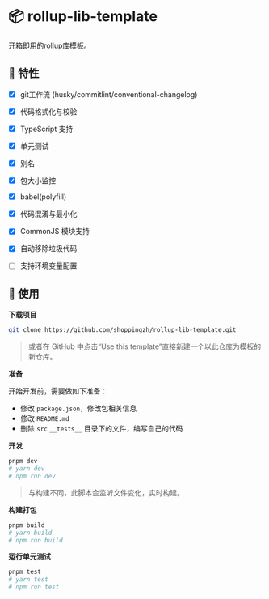 # 📦 rollup-lib-template

开箱即用的rollup库模板。

## 🚀 特性

- [x] git工作流 (husky/commitlint/conventional-changelog)
- [x] 代码格式化与校验
- [x] TypeScript 支持
- [x] 单元测试
- [x] 别名
- [x] 包大小监控
- [x] babel(polyfill)
- [x] 代码混淆与最小化
- [x] CommonJS 模块支持
- [x] 自动移除垃圾代码
- [ ] 支持环境变量配置


## 🔨 使用

**下载项目**

```bash
git clone https://github.com/shoppingzh/rollup-lib-template.git
```

> 或者在 GitHub 中点击“Use this template”直接新建一个以此仓库为模板的新仓库。

**准备**

开始开发前，需要做如下准备：

- 修改 `package.json`，修改包相关信息
- 修改 `README.md`
- 删除 `src` `__tests__` 目录下的文件，编写自己的代码

**开发**

```bash
pnpm dev
# yarn dev
# npm run dev
```

> 与构建不同，此脚本会监听文件变化，实时构建。

**构建打包**

```bash
pnpm build
# yarn build
# npm run build
```

**运行单元测试**

```bash
pnpm test
# yarn test
# npm run test
```
